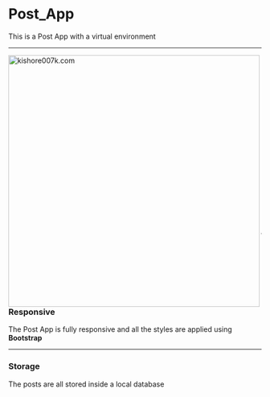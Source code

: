 # Post_App

<p>This is a Post App with a virtual environment</p>

---

<img align="left" alt="kishore007k.com" width="500px" src="https://user-images.githubusercontent.com/34863222/89160599-f1619d00-d58e-11ea-8b7a-b23b82b79f55.gif" />

<br>
<br>
<br>
<br>
<br>
<br>
<br>
<br>
<br>
<br>
<br>
<br>
<br>
<br>
<br>
<br>
<br>
<br>
<br>
<br>

---

### Responsive

<p>The Post App is fully responsive and all the styles are applied using <strong>Bootstrap</strong></p>

---

### Storage

<p>The posts are all stored inside a local database</p>
